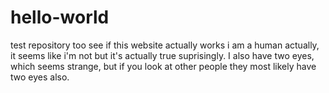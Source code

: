 # hello-world
test repository too see if this website actually works
i am a human actually, it seems like i'm not but it's actually true suprisingly. I also have two eyes, which seems strange, but if you look at other people they most likely have two eyes also.
